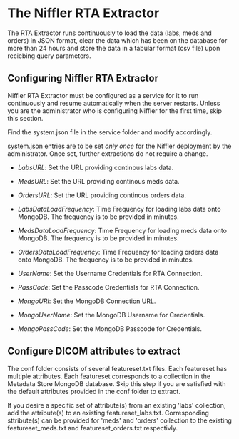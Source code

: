 # The Niffler RTA Extractor

The RTA Extractor runs continuously to load the data (labs, meds and orders) in JSON format, clear the data which has been on the database for more than 24 hours and store the data in a tabular format (csv file) upon reciebing query parameters.

## Configuring Niffler RTA Extractor

Niffler RTA Extractor must be configured as a service for it to run continuously and resume automatically when the server restarts. Unless you are the administrator who is configuring Niffler for the first time, skip this section.

Find the system.json file in the service folder and modify accordingly.

system.json entries are to be set *only once* for the Niffler deployment by the administrator. Once set, further extractions do not require a change.

 * *LabsURL*: Set the URL providing continous labs data.

 * *MedsURL*: Set the URL providing continous meds data.
 
 * *OrdersURL*: Set the URL providing continous orders data.
 
 * *LabsDataLoadFrequency*: Time Frequency for loading labs data onto MongoDB. The frequency is to be provided in minutes.
 
 * *MedsDataLoadFrequency*: Time Frequency for loading meds data onto MongoDB. The frequency is to be provided in minutes.
 
 * *OrdersDataLoadFrequency*: Time Frequency for loading orders data onto MongoDB. The frequency is to be provided in minutes.
 
 * *UserName*: Set the Username Credentials for RTA Connection.
 
 * *PassCode*: Set the Passcode Credentials for RTA Connection.
 
 * *MongoURI*: Set the MongoDB Connection URL.
 
 * *MongoUserName*: Set the MongoDB Username for Credentials.
 
 * *MongoPassCode*: Set the MongoDB Passcode for Credentials.

## Configure DICOM attributes to extract

The conf folder consists of several featureset.txt files. Each featureset has multiple attributes. Each featureset corresponds to a collection in the Metadata Store MongoDB database. Skip this step if you are satisfied with the default attributes provided in the conf folder to extract.

If you desire a specific set of attribute(s) from an existing 'labs' collection, add the attribute(s) to an existing featureset_labs.txt. Corresponding sttribute(s) can be provided for 'meds' and 'orders' collection to the existing featureset_meds.txt and featureset_orders.txt respectivly.

